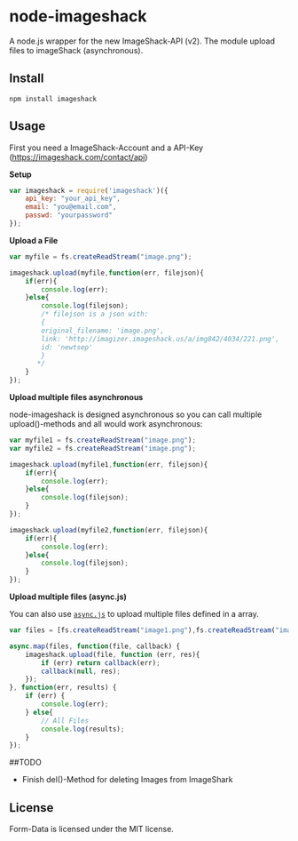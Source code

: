node-imageshack
===============

A node.js wrapper for the new ImageShack-API (v2). The module upload files to imageShack (asynchronous).

## Install
```
npm install imageshack
```

## Usage

First you need a ImageShack-Account and a API-Key (https://imageshack.com/contact/api)

**Setup**
```javascript
var imageshack = require('imageshack')({
    api_key: "your_api_key",
    email: "you@email.com",
    passwd: "yourpassword"
});
```

**Upload a File**

```javascript
var myfile = fs.createReadStream("image.png");

imageshack.upload(myfile,function(err, filejson){
    if(err){
        console.log(err);
    }else{
        console.log(filejson);
        /* filejson is a json with:
        { 
        original_filename: 'image.png',
        link: 'http://imagizer.imageshack.us/a/img842/4034/221.png',
        id: 'newtsep' 
        }
       */
    }
});
```

**Upload multiple files asynchronous**

node-imageshack is designed asynchronous so you can call multiple upload()-methods and all would work asynchronous:

```javascript
var myfile1 = fs.createReadStream("image.png");
var myfile2 = fs.createReadStream("image.png");

imageshack.upload(myfile1,function(err, filejson){
    if(err){
        console.log(err);
    }else{
        console.log(filejson);
    }
});

imageshack.upload(myfile2,function(err, filejson){
    if(err){
        console.log(err);
    }else{
        console.log(filejson);
    }
});

```

**Upload multiple files (async.js)**

You can also use [`async.js`](https://github.com/caolan/async) to upload multiple files defined in a array.

```javascript
var files = [fs.createReadStream("image1.png"),fs.createReadStream("image2.png")];

async.map(files, function(file, callback) {
    imageshack.upload(file, function (err, res){
        if (err) return callback(err);
        callback(null, res);
    });
}, function(err, results) {
    if (err) {
        console.log(err);
    } else{
        // All Files
        console.log(results);
    }
});
```

##TODO
- Finish del()-Method for deleting Images from ImageShark

## License

Form-Data is licensed under the MIT license.
